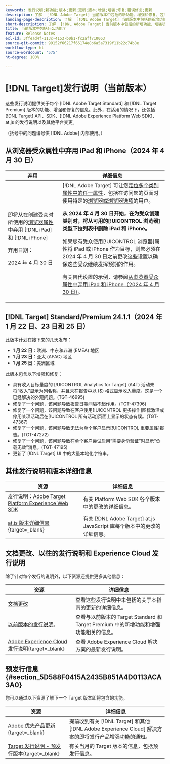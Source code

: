 ```yaml
---
keywords: 发行说明;新功能;版本;更新;更新;版本;增强;增强;修复;错误修复;更新
description: 了解  [!DNL Adobe Target] 当前版本中包括的新功能、增强和修复，包括 SDK、API 和 JavaScript 库。
landing-page-description: 了解  [!DNL Adobe Target] 当前版本中包括的新增功能、增强功能和修复。
short-description: 了解  [!DNL Adobe Target] 当前版本中包括的新增功能、增强功能和修复。
title: 当前版本中包括什么功能？
feature: Release Notes
exl-id: 3ffead4f-113c-4153-b0b1-fc2aff710063
source-git-commit: 99152f66217f66174e8b6a5a7319f11b22c74b8e
workflow-type: ht
source-wordcount: '575'
ht-degree: 100%

---
```


# [!DNL Target]发行说明（当前版本）

这些发行说明提供关于每个 [!DNL Adobe Target Standard] 和 [!DNL Target Premium] 版本的功能、增强和修复的信息。此外，在适用的情况下，还包括 [!DNL Target] API、SDK、[!DNL Adobe Experience Platform Web SDK]、at.js 的发行说明以及其他平台变更。

（括号中的问题编号供 [!DNL Adobe] 内部使用。）

## 从浏览器受众属性中弃用 iPad 和 iPhone（2024 年 4 月 30 日）

| 弃用 | 详细信息 |
|--- |--- |
| 即将从在创建受众时所使用的[浏览器属性](/help/main/c-target/c-audiences/c-target-rules/browser.md)中弃用 [!DNL iPad] 和 [!DNL iPhone]<p>弃用日期：<P>2024 年 4 月 30 日 | [!DNL Adobe Target] 可让您[定位多个类别属性中的任一属性](/help/main/c-target/c-audiences/c-target-rules/target-rules.md)，包括在访问您的页面时使用特定的[浏览器或浏览器选项](/help/main/c-target/c-audiences/c-target-rules/browser.md)的用户。<P><B>从 2024 年 4 月 30 日开始，在为受众创建类别时，将从可用的[!UICONTROL 浏览器]类型下拉列表中删除 iPad 和 iPhone。</b><P>如果您有受众使用[!UICONTROL 浏览器]属性将 iPad 或 iPhone 作为目标，则您必须在 2024 年 4 月 30 日之前更改这些设置以确保这些受众继续发挥预期的作用。<p>有关替代设置的示例，请参阅[从浏览器受众属性中弃用 iPad 和 iPhone（2024 年 4 月 30 日）](/help/main/c-target/c-audiences/c-target-rules/browser.md#deprecation)。 |

## [!DNL Target] Standard/Premium 24.1.1（2024 年 1 月 22 日、23 日和 25 日）

此版本计划在接下来的几天发布：

* **1 月 22 日**：欧洲、中东和非洲 (EMEA) 地区
* **1 月 23 日**：亚太 (APAC) 地区
* **1 月 25 日**：美洲区域

此版本包含以下增强和修复：

* 具有收入目标量度的 [!UICONTROL Analytics for Target] (A4T) 活动未将“收入”显示为列名称，并且未在报告中以 ($) 格式显示收入量度。这是一个已经解决的外观问题。(TGT-46995)
* 修复了一个问题，该问题导致报告日期间隔不起作用。(TGT-47396)
* 修复了一个问题，该问题导致在客户使用[!UICONTROL 更多操作]图标激活或停用某项活动后在[!UICONTROL 所有活动]页面上显示的状态有误。(TGT-47367)
* 修复了一个问题，该问题导致无法为单个客户显示[!UICONTROL 重要属性]报告。(TGT-47272)
* 修复了一个问题，该问题导致在单个客户尝试启用“需要身份验证”时显示“负载无效”消息。(TGT-47195)
* 更新了 [!DNL Target] UI 中的大量本地化字符串。

## 其他发行说明和版本详细信息

| 资源 | 详细信息 |
|--- |--- |
| [发行说明：Adobe Target Platform Experience Web SDK](https://experienceleague.adobe.com/docs/experience-platform/edge/release-notes.html?lang=zh-Hans) | 有关 Platform Web SDK 各个版本中的更改的详细信息。 |
| [at.js 版本详细信息](https://experienceleague.adobe.com/docs/target-dev/developer/client-side/at-js-implementation/target-atjs-versions.html){target=_blank} | 有关 [!DNL Adobe Target] at.js JavaScript 库每个版本中的更改的详细信息。 |

## 文档更改、以往的发行说明和 Experience Cloud 发行说明

除了针对每个发行的说明外，以下资源还提供更多其他信息：

| 资源 | 详细信息 |
|--- |--- |
| [文档更改](/help/main/r-release-notes/doc-change.md) | 查看这些发行说明中未包括的关于本指南的更新的详细信息。 |
| [以前版本的发行说明](/help/main/r-release-notes/release-notes-for-previous-releases.md)。 | 查看与以前版本的 Target Standard 和 Target Premium 中的新增功能和增强功能相关的信息。 |
| [Adobe Experience Cloud 发行说明](https://experienceleague.adobe.com/docs/release-notes/experience-cloud/current.html?lang=zh-Hans){target=_blank} | 查看 Adobe Experience Cloud 解决方案的最新发行说明。 |

## 预发行信息 {#section_5D588F0415A2435B851A4D0113ACA3A0}

您可以通过以下资源了解下一个 Target 版本即将包含的功能。

| 资源 | 详细信息 |
|--- |--- |
| [Adobe 优先产品更新](https://www.adobe.com/cn/subscription/priority-product-update.html){target=_blank} | 提前收到有关 [!DNL Target] 和其他 [!DNL Adobe Experience Cloud] 解决方案的即将发行产品增强功能的通知。 |
| [Target 发行说明 - 预发行版本](/help/main/r-release-notes/target-release-notes.md){target=_blank} | 有关当月的 Target 版本的信息，包括预发行信息。 |
